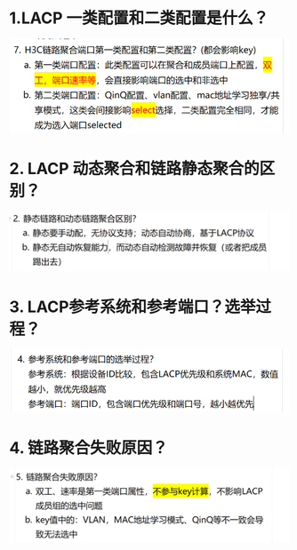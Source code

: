 # 1.LACP 一类配置和二类配置是什么？

![alt text](images/面试题---LACP基础/image-3.png)

# 2. LACP 动态聚合和链路静态聚合的区别？

![alt text](images/面试题---LACP基础/image.png)

# 3. LACP参考系统和参考端口？选举过程？

![alt text](images/面试题---LACP基础/image-4.png)
# 4. 链路聚合失败原因？

![alt text](images/面试题---LACP基础/image-2.png)
